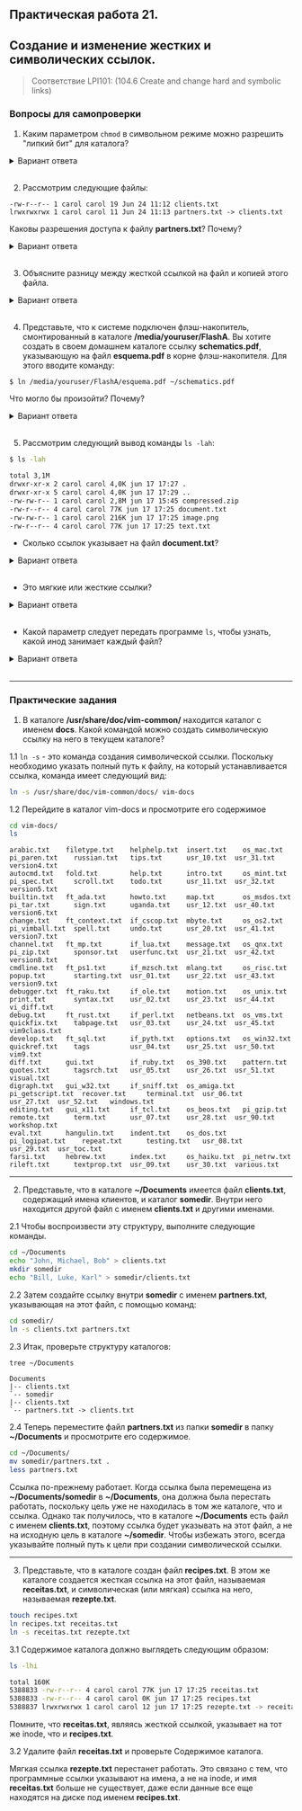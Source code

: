 ## Практическая работа 21. 
## Создание и изменение жестких и символических ссылок.

> Соответствие LPI101: (104.6 Create and change hard and symbolic links)

### Вопросы для самопроверки

1. Каким параметром `chmod` в символьном режиме можно разрешить "липкий бит" для каталога?
<details>
    <summary>Вариант ответа</summary>
    
Символом "липкого" бита в символьном режиме является `t`. Поскольку мы хотим включить (добавить) это разрешение для каталога, параметр должен быть `+t`.

</details>
<br>

2. Рассмотрим следующие файлы:
```console
-rw-r--r-- 1 carol carol 19 Jun 24 11:12 clients.txt
lrwxrwxrwx 1 carol carol 11 Jun 24 11:13 partners.txt -> clients.txt
```

Каковы разрешения доступа к файлу **partners.txt**? Почему?
<details>
    <summary>Вариант ответа</summary>
Разрешения доступа для **partners.txt** - `rw-r-r--`, поскольку ссылки всегда наследуют те же разрешения доступа, что и цель.
</details>
<br>

3. Объясните разницу между жесткой ссылкой на файл и копией этого файла.
<details>
    <summary>Вариант ответа</summary>
Жесткая ссылка - это просто другое название файла. Несмотря на то, что она выглядит как дубликат оригинального файла, для всех целей и ссылка, и оригинал - одно и то же, поскольку они указывают на одни и те же данные на диске. Изменения, внесенные в содержимое ссылки, будут отражены на оригинале, и наоборот. Копия - это совершенно независимая сущность, занимающая другое место на диске. Изменения, внесенные в копию, не отразятся на оригинале, и наоборот.
</details>
<br>

4. Представьте, что к системе подключен флэш-накопитель, смонтированный в каталоге **/media/youruser/FlashA**. Вы хотите создать в своем домашнем каталоге ссылку **schematics.pdf**, указывающую на файл **esquema.pdf** в корне флэш-накопителя. Для этого вводите команду:

```sh
$ ln /media/youruser/FlashA/esquema.pdf ~/schematics.pdf
```
Что могло бы произойти? Почему?
<details>
    <summary>Вариант ответа</summary>
Команда завершится неудачей. Сообщение об ошибке будет иметь вид 
```console
Invalid cross-device link
```
и причина будет понятна: жесткие ссылки не могут указывать на цель в другом разделе или устройстве. Единственный способ создать такую ссылку - использовать символическую или мягкую ссылку, добавив к команде `ln` параметр `-s`.
</details>
<br>


5. Рассмотрим следующий вывод команды `ls -lah`:

```sh
$ ls -lah

total 3,1M
drwxr-xr-x 2 carol carol 4,0K jun 17 17:27 .
drwxr-xr-x 5 carol carol 4,0K jun 17 17:29 ..
-rw-rw-r-- 1 carol carol 2,8M jun 17 15:45 compressed.zip
-rw-r--r-- 4 carol carol 77K jun 17 17:25 document.txt
-rw-rw-r-- 1 carol carol 216K jun 17 17:25 image.png
-rw-r--r-- 4 carol carol 77K jun 17 17:25 text.txt
```

- Сколько ссылок указывает на файл **document.txt**?
<details>
    <summary>Вариант ответа</summary>
Каждый файл начинается с количества ссылок, равного `1`. Поскольку количество ссылок на этот файл равно `4`, на него указывают три ссылки.
</details>
<br>

- Это мягкие или жесткие ссылки?
<details>
    <summary>Вариант ответа</summary>
Это жесткие ссылки, так как мягкие ссылки не увеличивают количество ссылок на файл.
</details>
<br>

- Какой параметр следует передать программе `ls`, чтобы узнать, какой инод занимает каждый файл?
<details>
    <summary>Вариант ответа</summary>
Параметром является `-i`. Инод будет показан в качестве первого столбца в выводе `ls`, как показано ниже:

```sh
$ ls -lahi

total 3,1M
5388773 drwxr-xr-x 2 carol carol 4,0K jun 17 17:27 .
5245554 drwxr-xr-x 5 carol carol 4,0K jun 17 17:29 ..
5388840 -rw-rw-r-- 1 carol carol 2,8M jun 17 15:45 compressed.zip
5388833 -rw-r--r-- 4 carol carol 77K jun 17 17:25 document.txt
5388837 -rw-rw-r-- 1 carol carol 216K jun 17 17:25 image.png
5388833 -rw-r--r-- 4 carol carol 77K jun 17 17:25 text.txt
```
</details>
<br>



---
### Практические задания
1. В каталоге **/usr/share/doc/vim-common/** находится каталог с именем **docs**. Какой командой можно создать символическую ссылку на него в текущем каталоге?

1.1 `ln -s` - это команда создания символической ссылки. Поскольку необходимо указать полный путь к файлу, на который устанавливается ссылка, команда имеет следующий вид:

```sh
ln -s /usr/share/doc/vim-common/docs/ vim-docs
```
1.2 Перейдите в каталог vim-docs и просмотрите его содержимое
```sh
cd vim-docs/
ls
```
```console
arabic.txt    filetype.txt    helphelp.txt  insert.txt    os_mac.txt        pi_paren.txt    russian.txt   tips.txt      usr_10.txt  usr_31.txt   version4.txt
autocmd.txt   fold.txt        help.txt      intro.txt     os_mint.txt       pi_spec.txt     scroll.txt    todo.txt      usr_11.txt  usr_32.txt   version5.txt
builtin.txt   ft_ada.txt      howto.txt     map.txt       os_msdos.txt      pi_tar.txt      sign.txt      uganda.txt    usr_12.txt  usr_40.txt   version6.txt
change.txt    ft_context.txt  if_cscop.txt  mbyte.txt     os_os2.txt        pi_vimball.txt  spell.txt     undo.txt      usr_20.txt  usr_41.txt   version7.txt
channel.txt   ft_mp.txt       if_lua.txt    message.txt   os_qnx.txt        pi_zip.txt      sponsor.txt   userfunc.txt  usr_21.txt  usr_42.txt   version8.txt
cmdline.txt   ft_ps1.txt      if_mzsch.txt  mlang.txt     os_risc.txt       popup.txt       starting.txt  usr_01.txt    usr_22.txt  usr_43.txt   version9.txt
debugger.txt  ft_raku.txt     if_ole.txt    motion.txt    os_unix.txt       print.txt       syntax.txt    usr_02.txt    usr_23.txt  usr_44.txt   vi_diff.txt
debug.txt     ft_rust.txt     if_perl.txt   netbeans.txt  os_vms.txt        quickfix.txt    tabpage.txt   usr_03.txt    usr_24.txt  usr_45.txt   vim9class.txt
develop.txt   ft_sql.txt      if_pyth.txt   options.txt   os_win32.txt      quickref.txt    tags          usr_04.txt    usr_25.txt  usr_50.txt   vim9.txt
diff.txt      gui.txt         if_ruby.txt   os_390.txt    pattern.txt       quotes.txt      tagsrch.txt   usr_05.txt    usr_26.txt  usr_51.txt   visual.txt
digraph.txt   gui_w32.txt     if_sniff.txt  os_amiga.txt  pi_getscript.txt  recover.txt     terminal.txt  usr_06.txt    usr_27.txt  usr_52.txt   windows.txt
editing.txt   gui_x11.txt     if_tcl.txt    os_beos.txt   pi_gzip.txt       remote.txt      term.txt      usr_07.txt    usr_28.txt  usr_90.txt   workshop.txt
eval.txt      hangulin.txt    indent.txt    os_dos.txt    pi_logipat.txt    repeat.txt      testing.txt   usr_08.txt    usr_29.txt  usr_toc.txt
farsi.txt     hebrew.txt      index.txt     os_haiku.txt  pi_netrw.txt      rileft.txt      textprop.txt  usr_09.txt    usr_30.txt  various.txt
```

---
2. Представьте, что в каталоге **~/Documents** имеется файл **clients.txt**, содержащий имена клиентов, и каталог **somedir**. Внутри него находится другой файл с именем **clients.txt** и другими именами. 

2.1 Чтобы воспроизвести эту структуру, выполните следующие команды.

```sh
cd ~/Documents
echo "John, Michael, Bob" > clients.txt
mkdir somedir
echo "Bill, Luke, Karl" > somedir/clients.txt
```

2.2 Затем создайте ссылку внутри **somedir** с именем **partners.txt**, указывающая на этот файл, с помощью команд:

```sh
cd somedir/
ln -s clients.txt partners.txt
```

2.3 Итак, проверьте структуру каталогов:
```sh
tree ~/Documents
```
```console
Documents
|-- clients.txt
`-- somedir
|-- clients.txt
`-- partners.txt -> clients.txt
```

2.4 Теперь переместите файл **partners.txt** из папки **somedir** в папку **~/Documents** и просмотрите его содержимое.

```sh
cd ~/Documents/
mv somedir/partners.txt .
less partners.txt
```

Ссылка по-прежнему работает.
Когда ссылка была перемещена из **~/Documents/somedir** в **~/Documents**, она должна была перестать работать, поскольку цель уже не находилась в том же каталоге, что и ссылка. Однако так получилось, что в каталоге **~/Documents** есть файл с именем **clients.txt**, поэтому ссылка будет указывать на этот файл, а не на исходную цель в каталоге **~/somedir**. Чтобы избежать этого, всегда указывайте полный путь к цели при создании символической ссылки.


---
3. Представьте, что в каталоге создан файл **recipes.txt**. В этом же каталоге создается жесткая ссылка на этот файл, называемая **receitas.txt**, и символическая (или мягкая) ссылка на него, называемая **rezepte.txt**.
```sh
touch recipes.txt
ln recipes.txt receitas.txt
ln -s receitas.txt rezepte.txt
```

3.1 Содержимое каталога должно выглядеть следующим образом:
```sh
ls -lhi

total 160K
5388833 -rw-r--r-- 4 carol carol 77K jun 17 17:25 receitas.txt
5388833 -rw-r--r-- 4 carol carol 0K jun 17 17:25 recipes.txt
5388837 lrwxrwxrwx 1 carol carol 12 jun 17 17:25 rezepte.txt -> receitas.txt
```
Помните, что **receitas.txt**, являясь жесткой ссылкой, указывает на тот же inode, что и **recipes.txt**.

3.2 Удалите файл **receitas.txt** и проверьте Содержимое каталога.

Мягкая ссылка **rezepte.txt** перестанет работать. Это связано с тем, что программные ссылки указывают на имена, а не на inode, и имя **receitas.txt** больше не существует, даже если данные все еще находятся на диске под именем **recipes.txt**.
